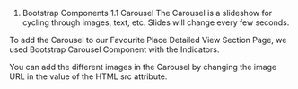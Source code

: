 1. Bootstrap Components
1.1 Carousel
The Carousel is a slideshow for cycling through images, text, etc. Slides will change every few seconds.

To add the Carousel to our Favourite Place Detailed View Section Page, we used Bootstrap Carousel Component with the Indicators.

You can add the different images in the Carousel by changing the image URL in the value of the HTML src attribute.

